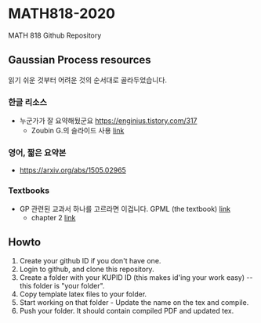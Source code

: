 # MATH818-2020
MATH 818 Github Repository

## Gaussian Process resources

읽기 쉬운 것부터 어려운 것의 순서대로 골라두었습니다.

### 한글 리소스

- 누군가가 잘 요약해뒀군요 https://enginius.tistory.com/317
  - Zoubin G.의 슬라이드 사용 [link](https://www.google.com/url?sa=t&rct=j&q=&esrc=s&source=web&cd=&ved=2ahUKEwiChOOG_qnsAhWvyosBHSvUCXUQFjAAegQIAhAC&url=https%3A%2F%2Fenginius.tistory.com%2Fattachment%2Fcfile3.uf%40172E05344FE31312247435.pdf&usg=AOvVaw1ANVAPRX4TMUyr2cCQjjuG)

### 영어, 짧은 요약본

- https://arxiv.org/abs/1505.02965

### Textbooks

- GP 관련된 교과서 하나를 고르라면 이겁니다. GPML (the textbook) [link](http://www.gaussianprocess.org/gpml/)
  - chapter 2 [link](http://www.gaussianprocess.org/gpml/chapters/RW2.pdf)

## Howto

1. Create your github ID if you don't have one.
1. Login to github, and clone this repository.
1. Create a folder with your KUPID ID (this makes id'ing your work easy) -- this folder is "your folder".
1. Copy template latex files to your folder.
1. Start working on that folder - Update the name on the tex and compile.
1. Push your folder. It should contain compiled PDF and updated tex.
